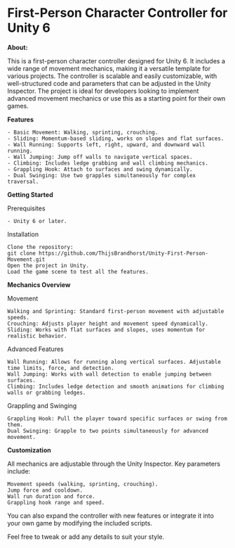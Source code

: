 # First-Person Character Controller for Unity 6

**About:**

This is a first-person character controller designed for Unity 6. It includes a wide range of movement mechanics, making it a versatile template for various projects. The controller is scalable and easily customizable, with well-structured code and parameters that can be adjusted in the Unity Inspector.
The project is ideal for developers looking to implement advanced movement mechanics or use this as a starting point for their own games.

**Features**

    - Basic Movement: Walking, sprinting, crouching.
    - Sliding: Momentum-based sliding, works on slopes and flat surfaces.
    - Wall Running: Supports left, right, upward, and downward wall running.
    - Wall Jumping: Jump off walls to navigate vertical spaces.
    - Climbing: Includes ledge grabbing and wall climbing mechanics.
    - Grappling Hook: Attach to surfaces and swing dynamically.
    - Dual Swinging: Use two grapples simultaneously for complex traversal.

**Getting Started**

Prerequisites

    - Unity 6 or later.

Installation

    Clone the repository:
    git clone https://github.com/ThijsBrandhorst/Unity-First-Person-Movement.git
    Open the project in Unity.
    Load the game scene to test all the features.

**Mechanics Overview**

Movement

    Walking and Sprinting: Standard first-person movement with adjustable speeds.
    Crouching: Adjusts player height and movement speed dynamically.
    Sliding: Works with flat surfaces and slopes, uses momentum for realistic behavior.

Advanced Features

    Wall Running: Allows for running along vertical surfaces. Adjustable time limits, force, and detection.
    Wall Jumping: Works with wall detection to enable jumping between surfaces.
    Climbing: Includes ledge detection and smooth animations for climbing walls or grabbing ledges.

Grappling and Swinging

    Grappling Hook: Pull the player toward specific surfaces or swing from them.
    Dual Swinging: Grapple to two points simultaneously for advanced movement.

**Customization**

All mechanics are adjustable through the Unity Inspector. Key parameters include:

    Movement speeds (walking, sprinting, crouching).
    Jump force and cooldown.
    Wall run duration and force.
    Grappling hook range and speed.

You can also expand the controller with new features or integrate it into your own game by modifying the included scripts.

Feel free to tweak or add any details to suit your style.

